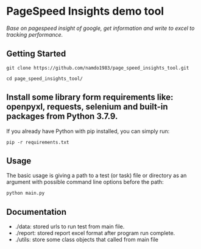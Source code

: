 # PageSpeed Insights demo tool
*Base on pagespeed insight of google, get information and write to excel to tracking performance.*


## Getting Started
`git clone https://github.com/namdo1983/page_speed_insights_tool.git`

`cd page_speed_insights_tool/`


## Install some library form requirements like: openpyxl, requests, selenium and built-in packages from Python 3.7.9.

If you already have Python with pip installed, you can simply run:

`pip -r requirements.txt`


## Usage

The basic usage is giving a path to a test (or task) file or directory as an argument with possible command line options before the path:

`python main.py`


## Documentation

- ./data: stored urls to run test from main file.
- ./report: stored report excel format after program run complete.
- ./utils: store some class objects that called from main file
